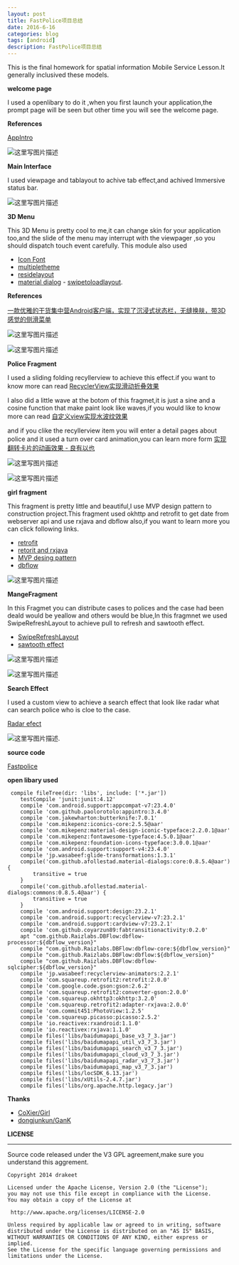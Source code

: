 ```yaml
---
layout: post
title: FastPolice项目总结
date: 2016-6-16
categories: blog
tags: [android]
description: FastPolice项目总结
---
```



This is the final homework for spatial information Mobile Service Lesson.It generally inclusived these models. 

**welcome page** 

I used a openlibary to do it ,when you first launch your application,the prompt page will be seen but other time you will see the welcome page.

**References**  

[AppIntro](https://github.com/PaoloRotolo/AppIntro)

![这里写图片描述](http://img.blog.csdn.net/20160616122958232)


**Main Interface**


I used viewpage and tablayout to achive tab effect,and achived Immersive status bar. 


![这里写图片描述](http://img.blog.csdn.net/20160616123711991)


**3D Menu** 


This 3D Menu is pretty cool to me,it can change skin for your application too,and the slide of the menu may interrupt with the viewpager ,so you should dispatch touch event carefully.    This module also used

-  [Icon Font](http://www.jianshu.com/p/dd01072998c5)
- [multipletheme](https://github.com/dersoncheng/MultipleTheme)
- [residelayout](https://github.com/dongjunkun/ResideLayout)
- [material dialog](https://github.com/afollestad/material-dialogs) - [swipetoloadlayout](https://github.com/Aspsine/SwipeToLoadLayout). 

**References** 

[一款优雅的干货集中营Android客户端，实现了沉浸式状态栏，无缝换肤，带3D感觉的侧滑菜单](http://www.jianshu.com/p/3a78ea86b571)


![这里写图片描述](http://img.blog.csdn.net/20160616124648761)


![这里写图片描述](http://img.blog.csdn.net/20160616124703043)



**Police Fragment** 

I used a sliding folding recyllerview to achieve this effect.if you want to know more can read [RecyclerView实现滑动折叠效果](http://whuhan2013.github.io/blog/2016/06/02/recycleview-slide-fold/)

I also did a little wave at the botom of this fragmet,it is just a sine and a cosine function that make paint look like waves,if you would like to know more can read [自定义view实现水波纹效果](http://whuhan2013.github.io/blog/2016/05/21/android-water-ripple/)


and if you clike the recyllerview item you will enter a detail pages about police and it used a turn over card animation,you can learn more form [实现翻转卡片的动画效果 - 良有以也](http://whuhan2013.github.io/blog/2016/06/04/card-turnover-effect/)


![这里写图片描述](http://img.blog.csdn.net/20160616125921413)



![这里写图片描述](http://img.blog.csdn.net/20160616125930773)



**girl fragment** 

This fragment is pretty little and beautiful,I use MVP design pattern to construction project.This fragment used okhttp and retrofit to get date from webserver api and use rxjava and dbflow also,if you want to learn more you can click following links.

- [retrofit](http://whuhan2013.github.io/blog/2016/06/10/retrofit-learn-start/)
- [retorit and rxjava](http://whuhan2013.github.io/blog/2016/06/11/retrofit-and-rxjava/)
- [MVP desing pattern](http://whuhan2013.github.io/blog/2016/06/09/android-mvp-pattern/)
- [dbflow](http://whuhan2013.github.io/blog/2016/06/12/android-dbflow-learn/)


![这里写图片描述](http://img.blog.csdn.net/20160616130630187)



**MangeFragment**

In this Fragmet you can distribute cases to polices and the case had been deald would be yeallow and others would be blue,In this fragmnet we used SwipeRefreshLayout to achieve pull to refresh and sawtooth effect.

- [SwipeRefreshLayout ](http://whuhan2013.github.io/blog/2016/06/08/android-swipelayout-learn/)
- [sawtooth effect](http://whuhan2013.github.io/blog/2016/05/21/android-edge-sawtooth/)

![这里写图片描述](http://img.blog.csdn.net/20160616131539493)

![这里写图片描述](http://img.blog.csdn.net/20160616131603337)


**Search Effect** 


I used a custom view to achieve a search effect that look like radar what can search police who is cloe to the case.  

[Radar efect](http://whuhan2013.github.io/blog/2016/05/12/android-viewpager-radar/)

![这里写图片描述](http://img.blog.csdn.net/20160616131838079).


**source code**

[Fastpolice](https://github.com/whuhan2013/fastpolice)

**open libary used** 

```
 compile fileTree(dir: 'libs', include: ['*.jar'])
    testCompile 'junit:junit:4.12'
    compile 'com.android.support:appcompat-v7:23.4.0'
    compile 'com.github.paolorotolo:appintro:3.4.0'
    compile 'com.jakewharton:butterknife:7.0.1'
    compile 'com.mikepenz:iconics-core:2.5.5@aar'
    compile 'com.mikepenz:material-design-iconic-typeface:2.2.0.1@aar'
    compile 'com.mikepenz:fontawesome-typeface:4.5.0.1@aar'
    compile 'com.mikepenz:foundation-icons-typeface:3.0.0.1@aar'
    compile 'com.android.support:support-v4:23.4.0'
    compile 'jp.wasabeef:glide-transformations:1.3.1'
    compile('com.github.afollestad.material-dialogs:core:0.8.5.4@aar') {
        transitive = true
    }
    compile('com.github.afollestad.material-dialogs:commons:0.8.5.4@aar') {
        transitive = true
    }
    compile 'com.android.support:design:23.2.1'
    compile 'com.android.support:recyclerview-v7:23.2.1'
    compile 'com.android.support:cardview-v7:23.2.1'
    compile 'com.github.coyarzun89:fabtransitionactivity:0.2.0'
    apt "com.github.Raizlabs.DBFlow:dbflow-processor:${dbflow_version}"
    compile "com.github.Raizlabs.DBFlow:dbflow-core:${dbflow_version}"
    compile "com.github.Raizlabs.DBFlow:dbflow:${dbflow_version}"
    compile "com.github.Raizlabs.DBFlow:dbflow-sqlcipher:${dbflow_version}"
    compile 'jp.wasabeef:recyclerview-animators:2.2.1'
    compile 'com.squareup.retrofit2:retrofit:2.0.0'
    compile 'com.google.code.gson:gson:2.6.2'
    compile 'com.squareup.retrofit2:converter-gson:2.0.0'
    compile 'com.squareup.okhttp3:okhttp:3.2.0'
    compile 'com.squareup.retrofit2:adapter-rxjava:2.0.0'
    compile 'com.commit451:PhotoView:1.2.5'
    compile 'com.squareup.picasso:picasso:2.5.2'
    compile 'io.reactivex:rxandroid:1.1.0'
    compile 'io.reactivex:rxjava:1.1.0'
    compile files('libs/baidumapapi_base_v3_7_3.jar')
    compile files('libs/baidumapapi_util_v3_7_3.jar')
    compile files('libs/baidumapapi_search_v3_7_3.jar')
    compile files('libs/baidumapapi_cloud_v3_7_3.jar')
    compile files('libs/baidumapapi_radar_v3_7_3.jar')
    compile files('libs/baidumapapi_map_v3_7_3.jar')
    compile files('libs/locSDK_6.13.jar')
    compile files('libs/xUtils-2.4.7.jar')
    compile files('libs/org.apache.http.legacy.jar')
```


**Thanks**

- [CoXier/Girl](https://github.com/CoXier/Girl)
-  [dongjunkun/GanK](https://github.com/dongjunkun/GanK)


**LICENSE**
***

Source code released under the V3 GPL agreement,make sure you understand this aggrement. 


```
Copyright 2014 drakeet

Licensed under the Apache License, Version 2.0 (the "License");
you may not use this file except in compliance with the License.
You may obtain a copy of the License at

 http://www.apache.org/licenses/LICENSE-2.0

Unless required by applicable law or agreed to in writing, software
distributed under the License is distributed on an "AS IS" BASIS,
WITHOUT WARRANTIES OR CONDITIONS OF ANY KIND, either express or implied.
See the License for the specific language governing permissions and
limitations under the License.
```


